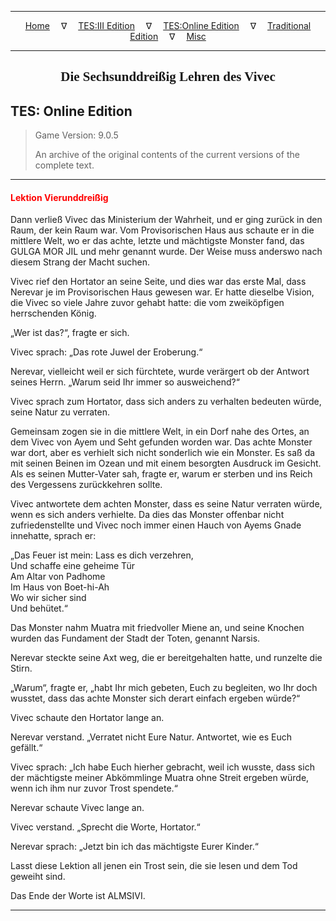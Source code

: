 
---

<!-- Jekyll Page Links -->

<center>
<a href="../../../../index.html">Home</a>
&emsp;&nabla;&emsp;
<a href="../../../index-tes3.html">TES:III Edition</a>
&emsp;&nabla;&emsp;
<a href="../../../index-teso.html">TES:Online Edition</a>
&emsp;&nabla;&emsp;
<a href="../../../index-traditional.html">Traditional Edition</a>
&emsp;&nabla;&emsp;
<a href="../../../index-misc.html">Misc</a>
</center>

<!-- Markdown Body Below: -->

---

<center>
<h2><span style="font-family:Georgia">Die Sechsunddreißig Lehren des Vivec</span></h2>
</center>

## TES: Online Edition

> Game Version: 9.0.5
>
> An archive of the original contents of the current versions of the complete text.

---

#### <span style="color:red">Lektion Vierunddreißig</span>

Dann verließ Vivec das Ministerium der Wahrheit, und er ging zurück in den Raum, der kein Raum war. Vom Provisorischen Haus aus schaute er in die mittlere Welt, wo er das achte, letzte und mächtigste Monster fand, das GULGA MOR JIL und mehr genannt wurde. Der Weise muss anderswo nach diesem Strang der Macht suchen.

Vivec rief den Hortator an seine Seite, und dies war das erste Mal, dass Nerevar je im Provisorischen Haus gewesen war. Er hatte dieselbe Vision, die Vivec so viele Jahre zuvor gehabt hatte: die vom zweiköpfigen herrschenden König.

„Wer ist das?“, fragte er sich.

Vivec sprach: „Das rote Juwel der Eroberung.“

Nerevar, vielleicht weil er sich fürchtete, wurde verärgert ob der Antwort seines Herrn. „Warum seid Ihr immer so ausweichend?“

Vivec sprach zum Hortator, dass sich anders zu verhalten bedeuten würde, seine Natur zu verraten.

Gemeinsam zogen sie in die mittlere Welt, in ein Dorf nahe des Ortes, an dem Vivec von Ayem und Seht gefunden worden war. Das achte Monster war dort, aber es verhielt sich nicht sonderlich wie ein Monster. Es saß da mit seinen Beinen im Ozean und mit einem besorgten Ausdruck im Gesicht. Als es seinen Mutter-Vater sah, fragte er, warum er sterben und ins Reich des Vergessens zurückkehren sollte.

Vivec antwortete dem achten Monster, dass es seine Natur verraten würde, wenn es sich anders verhielte. Da dies das Monster offenbar nicht zufriedenstellte und Vivec noch immer einen Hauch von Ayems Gnade innehatte, sprach er:

„Das Feuer ist mein: Lass es dich verzehren,\
Und schaffe eine geheime Tür\
Am Altar von Padhome\
Im Haus von Boet-hi-Ah\
Wo wir sicher sind\
Und behütet.“

Das Monster nahm Muatra mit friedvoller Miene an, und seine Knochen wurden das Fundament der Stadt der Toten, genannt Narsis.

Nerevar steckte seine Axt weg, die er bereitgehalten hatte, und runzelte die Stirn.

„Warum“, fragte er, „habt Ihr mich gebeten, Euch zu begleiten, wo Ihr doch wusstet, dass das achte Monster sich derart einfach ergeben würde?“

Vivec schaute den Hortator lange an.

Nerevar verstand. „Verratet nicht Eure Natur. Antwortet, wie es Euch gefällt.“

Vivec sprach: „Ich habe Euch hierher gebracht, weil ich wusste, dass sich der mächtigste meiner Abkömmlinge Muatra ohne Streit ergeben würde, wenn ich ihm nur zuvor Trost spendete.“

Nerevar schaute Vivec lange an.

Vivec verstand. „Sprecht die Worte, Hortator.“

Nerevar sprach: „Jetzt bin ich das mächtigste Eurer Kinder.“

Lasst diese Lektion all jenen ein Trost sein, die sie lesen und dem Tod geweiht sind.

Das Ende der Worte ist ALMSIVI.

---
